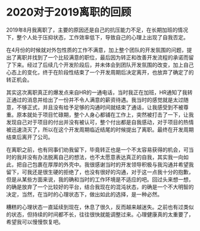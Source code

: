 # 2020对于2019离职的回顾

2019年8月我离职了，主要的原因还是自己的抗压能力不足，在长期加班的情况下，整个人处于压抑状态，工作效率低下，导致自己的心理上出现了自我否定。

在4月份的时候就对外包性质的工作不满意，加上整个团队的开发氛围的问题，提出了离职并找到了一个比较满意的职位，最后因为转正和改善开发流程的承诺而留了下来。经过了后续几个开发阶段后，并未体会到团队开发氛围的改变，加上自己心态上的变化，终于在阶段性结束了一个开发周期后决定离开，也放弃了确定了的转正机会。

其实这次离职真正的爆发点来自HR的一通电话，当时我正在加班，HR通知了我转正通过的消息并给出了一份并不令人满意的薪资待遇。我当时的感觉就是太过随意，不够正式，并且没有给予足够的沟通时间就结束了通话，让我感受到不被尊重。原本就处于项目忙碌期，整个人身心都铺在工作上，突然被打击了一下，让我发现自己对于项目的付出并没有被认可，整个付出都是自我感动，对于项目的热情被迅速浇灭了，所以在这个开发周期临近结尾的时候提出了离职。最终在开发周期结束后离开了公司。

在离职之前，也有同事们劝我留下，毕竟转正也是一个不太容易获得的机会，可当时的我并没有办法脱离自己的想法，也不太愿意表达真正的自我，其实我一向如此，把自己包裹在厚厚的外壳中。我很感谢当时的开发领导积极与我沟通并希望我留下，可我还是很生硬的拒绝了，也没有很好的沟通，对于这一点我十分的抱歉，但是从某些方面来说，我的确和当时的工作环境是不适应的吧。回过头来想一想，的确是放弃了一个比较好的平台，结合我现在的混沌状态，的确是一个不大明智的决定，当然，在当时的心理状态下，做出如此的选择，是一种必然。


糟糕的心理状态一直延续到现在，休息了很久，反而越来越迷失。之前也有过类似的状态，但持续的时间都不长，往往很快就能调整过来。心理健康真的太重要了，希望我可以慢慢恢复吧。
